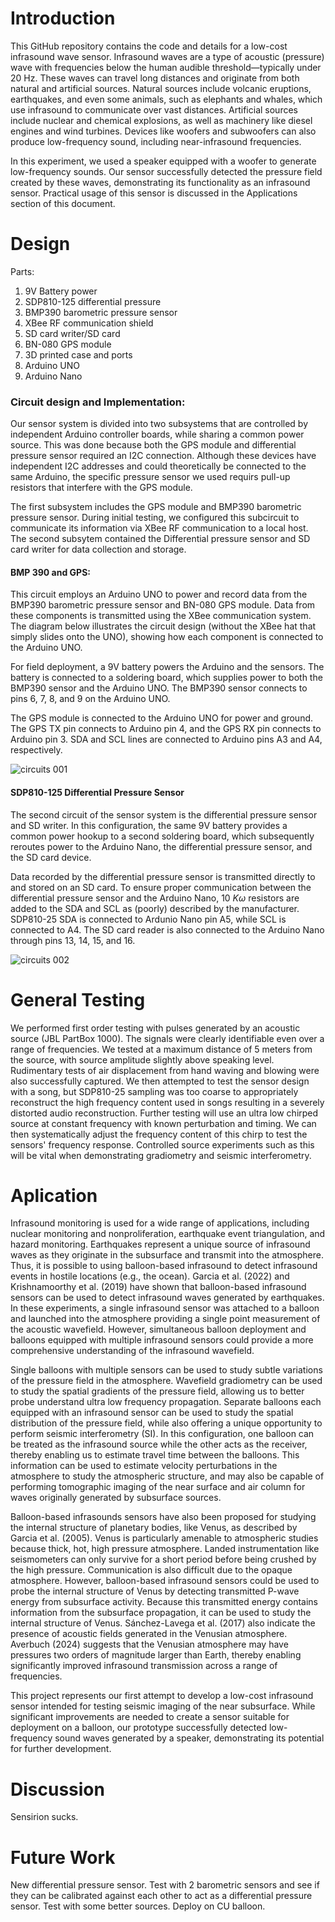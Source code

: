 # Introduction
This GitHub repository contains the code and details for a low-cost infrasound wave sensor. Infrasound waves are a type of acoustic (pressure) wave with frequencies below the human audible threshold—typically under 20 Hz. These waves can travel long distances and originate from both natural and artificial sources. Natural sources include volcanic eruptions, earthquakes, and even some animals, such as elephants and whales, which use infrasound to communicate over vast distances. Artificial sources include nuclear and chemical explosions, as well as machinery like diesel engines and wind turbines. Devices like woofers and subwoofers can also produce low-frequency sound, including near-infrasound frequencies.

In this experiment, we used a speaker equipped with a woofer to generate low-frequency sounds. Our sensor successfully detected the pressure field created by these waves, demonstrating its functionality as an infrasound sensor. Practical usage of this sensor is discussed in the Applications section of this document.

# Design 
Parts: 
1. 9V Battery power 
2. SDP810-125 differential pressure 
3. BMP390 barometric pressure sensor 
4. XBee RF communication shield 
5. SD card writer/SD card 
6. BN-080 GPS module 
7. 3D printed case and ports 
8. Arduino UNO 
9. Arduino Nano


### Circuit design and Implementation: 
Our sensor system is divided into two subsystems that are controlled by independent Arduino controller boards, while sharing a common power source. This was done because both the GPS module and differential pressure sensor required an I2C connection. Although these devices have independent I2C addresses and could theoretically be connected to the same Arduino, the specific pressure sensor we used requirs pull-up resistors that interfere with the GPS module. 

The first subsystem includes the GPS module and BMP390 barometric pressure sensor. During initial testing, we configured this subcircuit to communicate its information via XBee RF communication to a local host. The second subsytem contained the Differential pressure sensor and SD card writer for data collection and storage. 

#### BMP 390 and GPS: 
This circuit employs an Arduino UNO to power and record data from the BMP390 barometric pressure sensor and BN-080 GPS module. Data from these components is transmitted using the XBee communication system. The diagram below illustrates the circuit design (without the XBee hat that simply slides onto the UNO), showing how each component is connected to the Arduino UNO.

For field deployment, a 9V battery powers the Arduino and the sensors. The battery is connected to a soldering board, which supplies power to both the BMP390 sensor and the Arduino UNO. The BMP390 sensor connects to pins 6, 7, 8, and 9 on the Arduino UNO.

The GPS module is connected to the Arduino UNO for power and ground. The GPS TX pin connects to Arduino pin 4, and the GPS RX pin connects to Arduino pin 3. SDA and SCL lines are connected to Arduino pins A3 and A4, respectively.

![circuits 001](https://github.com/user-attachments/assets/4f1112a3-0d4d-4847-9a9c-a6900fcfa5ad)


#### SDP810-125 Differential Pressure Sensor
The second circuit of the sensor system is the differential pressure sensor and SD writer. In this configuration, the same 9V battery provides a common power hookup to a second soldering board, which subsequently reroutes power to the Arduino Nano, the differential pressure sensor, and the SD card device.

Data recorded by the differential pressure sensor is transmitted directly to and stored on an SD card. To ensure proper communication between the differential pressure sensor and the Arduino Nano, 10 $K \omega$ resistors are added to the SDA and SCL as (poorly) described by the manufacturer. SDP810-25 SDA is connected to Ardunio Nano pin A5, while SCL is connected to A4. The SD card reader is also connected to the Arduino Nano through pins 13, 14, 15, and 16. 

![circuits 002](https://github.com/user-attachments/assets/2b3a5c44-fdde-4ee2-83b2-a39a9620616e)


# General Testing 
We performed first order testing with pulses generated by an acoustic source (JBL PartBox 1000). The signals were clearly identifiable even over a range of frequencies. We tested at a maximum distance of 5 meters from the source, with source amplitude slightly above speaking level. Rudimentary tests of air displacement from hand waving and blowing were also successfully captured. We then attempted to test the sensor design with a song, but SDP810-25 sampling was too coarse to appropriately reconstruct the high frequency content used in songs resulting in a severely distorted audio reconstruction. Further testing will use an ultra low chirped source at constant frequency with known perturbation and timing. We can then systematically adjust the frequency content of this chirp to test the sensors' frequency response. Controlled source experiments such as this will be vital when demonstrating gradiometry and seismic interferometry.  

# Aplication 
Infrasound monitoring is used for a wide range of applications, including nuclear monitoring and nonproliferation, earthquake event triangulation, and hazard monitoring. Earthquakes represent a unique source of infrasound waves as they originate in the subsurface and transmit into the atmosphere. Thus, it is possible to using balloon-based infrasound to detect infrasound events in hostile locations (e.g., the ocean). Garcia et al. (2022) and Krishnamoorthy et al. (2019) have shown that balloon-based infrasound sensors can be used to detect infrasound waves generated by earthquakes. In these experiments, a single infrasound sensor was attached to a balloon and launched into the atmosphere providing a single point measurement of the acoustic wavefield. However, simultaneous balloon deployment and balloons equipped with multiple infrasound sensors could provide a more comprehensive understanding of the infrasound wavefield. 

Single balloons with multiple sensors can be used to study subtle variations of the pressure field in the atmosphere. Wavefield gradiometry can be used to study the spatial gradients of the pressure field, allowing us to better probe understand ultra low frequency propagation. Separate balloons each equipped with an infrasound sensor can be used to study the spatial distribution of the pressure field, while also offering a unique opportunity to perform seismic interferometry (SI). In this configuration, one balloon can be treated as the infrasound source while the other acts as the receiver, thereby enabling us to estimate travel time between the balloons. This information can be used to estimate velocity perturbations in the atmosphere to study the atmospheric structure, and may also be capable of performing tomographic imaging of the near surface and air column for waves originally generated by subsurface sources. 

Balloon-based infrasounds sensors have also been proposed for studying the internal structure of planetary bodies, like Venus, as described by Garcia et al. (2005). Venus is particularly amenable to atmospheric studies because thick, hot, high pressure atmosphere. Landed instrumentation like seismometers can only survive for a short period before being crushed by the high pressure. Communication is also difficult due to the opaque atmosphere. However, balloon-based infrasound sensors could be used to probe the internal structure of Venus by detecting transmitted P-wave energy from subsurface activity. Because this transmitted energy contains information from the subsurface propagation, it can be used to study the internal structure of Venus.
Sánchez-Lavega et al. (2017) also indicate the presence of acoustic fields generated in the Venusian atmosphere. Averbuch (2024) suggests that the Venusian atmosphere may have pressures two orders of magnitude larger than Earth, thereby enabling significantly improved infrasound transmission across a range of frequencies. 

This project represents our first attempt to develop a low-cost infrasound sensor intended for testing seismic imaging of the near subsurface. While significant improvements are needed to create a sensor suitable for deployment on a balloon, our prototype successfully detected low-frequency sound waves generated by a speaker, demonstrating its potential for further development.

# Discussion 
Sensirion sucks. 

# Future Work
New differential pressure sensor. Test with 2 barometric sensors and see if they can be calibrated against each other to act as a differential pressure sensor. Test with some better sources. Deploy on CU balloon. 
